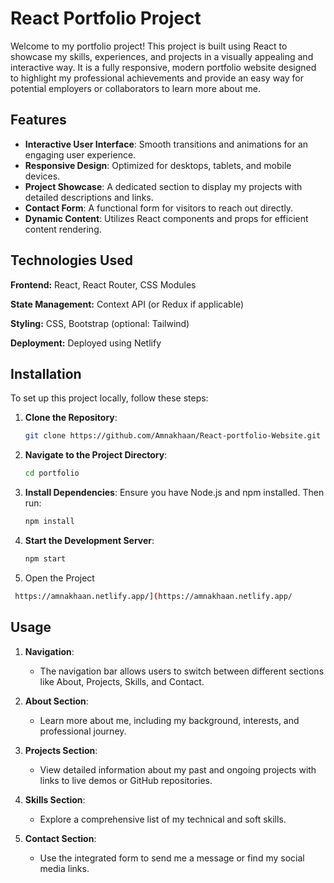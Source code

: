 # React Portfolio Project

Welcome to my portfolio project! This project is built using React to showcase my skills, experiences, and projects in a visually appealing and interactive way. It is a fully responsive, modern portfolio website designed to highlight my professional achievements and provide an easy way for potential employers or collaborators to learn more about me.

## Features

- **Interactive User Interface**: Smooth transitions and animations for an engaging user experience.
- **Responsive Design**: Optimized for desktops, tablets, and mobile devices.
- **Project Showcase**: A dedicated section to display my projects with detailed descriptions and links.
- **Contact Form**: A functional form for visitors to reach out directly.
- **Dynamic Content**: Utilizes React components and props for efficient content rendering.

## Technologies Used

**Frontend:** React, React Router, CSS Modules

**State Management:** Context API (or Redux if applicable)

**Styling:** CSS, Bootstrap (optional: Tailwind)

**Deployment:** Deployed using Netlify&#x20;

## Installation

To set up this project locally, follow these steps:

1. **Clone the Repository**:

   ```bash
   git clone https://github.com/Amnakhaan/React-portfolio-Website.git
   ```

2. **Navigate to the Project Directory**:

   ```bash
   cd portfolio
   ```

3. **Install Dependencies**:
   Ensure you have Node.js and npm installed. Then run:

   ```bash
   npm install
   ```

4. **Start the Development Server**:

   ```bash
   npm start
   ```

5. Open the Project
  ```bash
   https://amnakhaan.netlify.app/](https://amnakhaan.netlify.app/
   ```
## Usage

1. **Navigation**:

   - The navigation bar allows users to switch between different sections like About, Projects, Skills, and Contact.

2. **About Section**:

   - Learn more about me, including my background, interests, and professional journey.

3. **Projects Section**:

   - View detailed information about my past and ongoing projects with links to live demos or GitHub repositories.

4. **Skills Section**:

   - Explore a comprehensive list of my technical and soft skills.

5. **Contact Section**:

   - Use the integrated form to send me a message or find my social media links.

